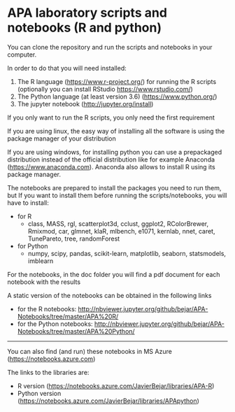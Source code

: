 # APA laboratory scripts and notebooks (R and python)

You can clone the repository and run the scripts and notebooks in your computer. 

In order to do that you will need installed:

1. The R language (https://www.r-project.org/) for running the R scripts (optionally you can install RStudio https://www.rstudio.com/)
2. The Python language (at least version 3.6) (https://www.python.org/)
3. The jupyter notebook (http://jupyter.org/install)

If you only want to run the R scripts, you only need the first requirement

If you are using linux, the easy way of installing all the software is using the package manager of your distribution

If you are using windows, for installing python you can use a prepackaged distribution instead of the official distribution like for example Anaconda (https://www.anaconda.com). Anaconda also allows to install R using its package manager.

The notebooks are prepared to install the packages you need to run them, but If you want to install them before running the scripts/notebooks, you will have to install:

* for R
    * class, MASS, rgl, scatterplot3d, cclust, ggplot2, RColorBrewer, Rmixmod, car, glmnet, klaR, mlbench,
     e1071, kernlab, nnet, caret, TunePareto, tree, randomForest
* for Python
    * numpy, scipy, pandas, scikit-learn, matplotlib, seaborn, statsmodels, imblearn

For the notebooks, in the doc folder you will find a pdf document for each notebook with the results 

A static version of the notebooks can be obtained in the following links

* for the R notebooks: http://nbviewer.jupyter.org/github/bejar/APA-Notebooks/tree/master/APA%20R/
* for the Python notebooks: http://nbviewer.jupyter.org/github/bejar/APA-Notebooks/tree/master/APA%20Python/


---

You can also find (and run) these notebooks in MS Azure (https://notebooks.azure.com)

The links to the libraries are:

* R version (https://notebooks.azure.com/JavierBejar/libraries/APA-R)
* Python version (https://notebooks.azure.com/JavierBejar/libraries/APApython)



